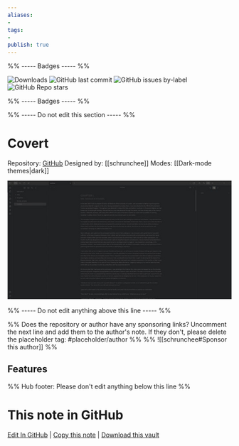 ```yaml
---
aliases:
- 
tags: 
- 
publish: true
---
```


%% ----- Badges ----- %%

![Downloads](https://img.shields.io/badge/downloads-2149-573E7A?style=for-the-badge&logo=)
![GitHub last commit](https://img.shields.io/github/last-commit/schrunchee/obsidian-covert-theme?color=573E7A&label=last%20update&logo=github&style=for-the-badge)
![GitHub issues by-label](https://img.shields.io/github/issues/schrunchee/obsidian-covert-theme/help%20wanted?color=573E7A&logo=github&style=for-the-badge) 
![GitHub Repo stars](https://img.shields.io/github/stars/schrunchee/obsidian-covert-theme?color=573E7A&logo=github&style=for-the-badge)

%% ----- Badges ----- %%

%% ----- Do not edit this section ----- %%

# Covert

Repository: [GitHub](https://github.com/schrunchee/obsidian-covert-theme)
Designed by: [[schrunchee]]
Modes: [[Dark-mode themes|dark]]



![screenshot](https://github.com/schrunchee/obsidian-covert-theme/raw/HEAD/obsidian_covert_theme_sm3.jpg)

%% ----- Do not edit anything above this line ----- %% 

%% Does the repository or author have any sponsoring links? Uncomment the next line and add them to the author's note. If they don't, please delete the placeholder tag: #placeholder/author %%
%% ![[schrunchee#Sponsor this author]] %%


## Features



%% Hub footer: Please don't edit anything below this line %%

# This note in GitHub

<span class="git-footer">[Edit In GitHub](https://github.dev/obsidian-community/obsidian-hub/blob/main/02%20-%20Community%20Expansions/02.05%20All%20Community%20Expansions/Themes/Covert.md "git-hub-edit-note") | [Copy this note](https://raw.githubusercontent.com/obsidian-community/obsidian-hub/main/02%20-%20Community%20Expansions/02.05%20All%20Community%20Expansions/Themes/Covert.md "git-hub-copy-note") | [Download this vault](https://github.com/obsidian-community/obsidian-hub/archive/refs/heads/main.zip "git-hub-download-vault") </span>

